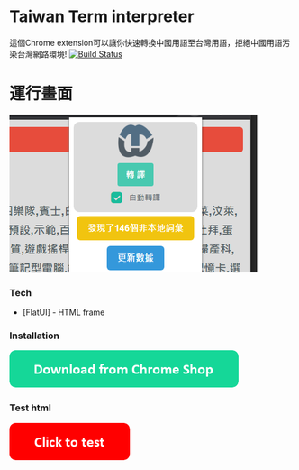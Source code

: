 # Taiwan Term interpreter
這個Chrome extension可以讓你快速轉換中國用語至台灣用語，拒絕中國用語污染台灣網路環境!
[![Build Status](https://travis-ci.org/joemccann/dillinger.svg?branch=master)](https://travis-ci.org/joemccann/dillinger)




# 運行畫面
![N|Solid](https://github.com/kaizziizg/Taiwan-Interpreter/raw/master/github/APP.png)

### Tech

* [FlatUI] - HTML frame

### Installation
[![N|Solid](https://raw.githubusercontent.com/kaizziizg/Taiwan-Interpreter/master/github/button_download-from-chrome-shop.png)](https://chrome.google.com/webstore/detail/chdmhkhpijfpkifpdjpdimjcabepfdpg/publish-accepted?authuser=3&hl=zh-TW)


### Test html
[![N|Solid](https://github.com/kaizziizg/Taiwan-Interpreter/raw/master/github/button_click-to-test.png)](https://kaizziizg.github.io/Taiwan-Interpreter/test_html/china_term.html)


